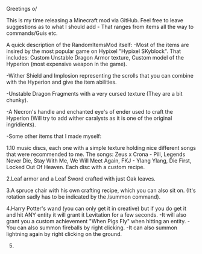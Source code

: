 Greetings o/

This is my time releasing a Minecraft mod via GitHub.
Feel free to leave suggestions as to what I should add - That ranges from items all the way to commands/Guis etc.

A quick description of the RandomItemsMod itself:
-Most of the items are insired by the most popular game on Hypixel "Hypixel SKyblock".
That includes: Custom Unstable Dragon Armor texture, Custom model of the Hyperion (most expensive weapon in the game).

-Wither Shield and Implosion representing the scrolls that you can combine with the Hyperion and give the item abilities.

-Unstable Dragon Fragments with a very cursed texture (They are a bit chunky).

-A Necron's handle and enchanted eye's of ender used to craft the Hyperion (Will try to add wither caralysts as it is one of the original ingridients).



-Some other items that I made myself:

1.10 music discs, each one with a simple texture holding nice different songs that were recommended to me.
The songs: Zeus x Crona - Pill, Legends Never Die, Stay With Me, We Will Meet Again, FKJ - Ylang Ylang, Die First, Locked Out Of Heaven.
Each disc with a custom recipe.

2.Leaf armor and a Leaf Sword crafted with just Oak leaves.

3.A spruce chair with his own crafting recipe, which you can also sit on. (It's rotation sadly has to be indicated by the /summon command).

4.Harry Potter's wand (you can only get it in creative) but if you do get it and hit ANY entity it will grant it Levitation for a few seconds.
-It will also grant you a custom achievement "When Pigs Fly" when hitting an entity.
-You can also summon fireballs by right clicking.
-It can also summon lightning again by right clicking on the ground.

5.









